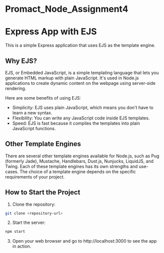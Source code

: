 # Promact_Node_Assignment4

# Express App with EJS
This is a simple Express application that uses EJS as the template engine.

## Why EJS?

EJS, or Embedded JavaScript, is a simple templating language that lets you generate HTML markup with plain JavaScript. It's used in Node.js applications to create dynamic content on the webpage using server-side rendering.

Here are some benefits of using EJS:
- Simplicity: EJS uses plain JavaScript, which means you don't have to learn a new syntax.
- Flexibility: You can write any JavaScript code inside EJS templates.
- Speed: EJS is fast because it compiles the templates into plain JavaScript functions.

## Other Template Engines

There are several other template engines available for Node.js, such as Pug (formerly Jade), Mustache, Handlebars, Dust.js, Nunjucks, LiquidJS, and Twing. Each of these template engines has its own strengths and use-cases. The choice of a template engine depends on the specific requirements of your project.

## How to Start the Project

1. Clone the repository:
```bash
git clone <repository-url>
```

2. Start the server:
```bash
npm start
```

3. Open your web browser and go to http://localhost:3000 to see the app in action.  


